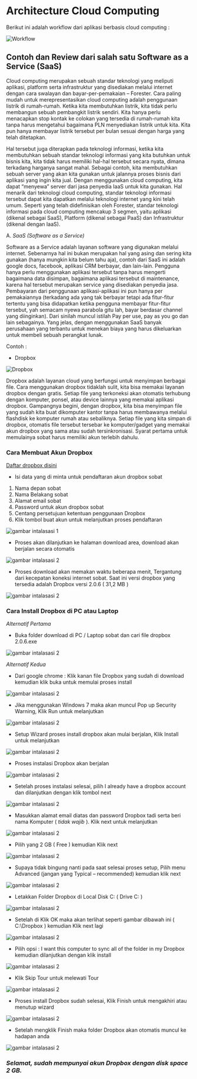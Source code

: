 # Architecture Cloud Computing 

Berikut ini adalah workflow dari aplikasi berbasis cloud computing :

![Workflow](https://github.com/AnnisaFahma/tct/blob/master/images/tct3.jpeg)

## Contoh dan Review dari salah satu Software as a Service  (SaaS)

Cloud computing merupakan sebuah standar teknologi yang meliputi aplikasi, platform serta infrastruktur yang disediakan melalui 
internet dengan cara swalayan dan bayar-per-pemakaian – Forester. Cara paling mudah untuk merepresentasikan cloud computing adalah
penggunaan listrik di rumah-rumah. Ketika kita membutuhkan listrik, kita tidak perlu membangun sebuah pembangkit listrik sendiri. 
Kita hanya perlu menacapkan stop kontak ke colokan yang tersedia di rumah-rumah kita tanpa harus mengetahui bagaimana PLN menyediakan
listrik untuk kita. Kita pun hanya membayar listrik tersebut per bulan sesuai dengan harga yang telah ditetapkan.

Hal tersebut juga diterapkan pada teknologi informasi, ketika kita membutuhkan sebuah standar teknologi informasi yang kita butuhkan 
untuk bisnis kita, kita tidak harus memiliki hal-hal tersebut secara nyata, dimana terkadang harganya sangat mahal. 
Sebagai contoh, kita membutuhkan sebuah server yang akan kita gunakan untuk jalannya proses bisnis dari aplikasi yang ingin kita jual. 
Dengan menggunakan cloud computing, kita dapat “menyewa” server dari jasa penyedia IaaS untuk kita gunakan. Hal menarik dari teknologi 
cloud computing, standar teknologi informasi tersebut dapat kita dapatkan melalui teknologi internet yang kini telah umum. Seperti yang 
telah didefinisikan oleh Forester, standar teknologi informasi pada cloud computing mencakup 3 segmen, yaitu aplikasi (dikenal sebagai SaaS), 
Platform (dikenal sebagai PaaS) dan Infrastruktur (dikenal dengan IaaS).


A. _SaaS (Software as a Service)_

Software as a Service adalah layanan software yang digunakan melalui internet. Sebenarnya hal ini bukan merupakan hal yang 
asing dan sering kita gunakan (hanya mungkin kita belum tahu aja), contoh dari SaaS ini adalah google docs, facebook, 
aplikasi CRM berbayar, dan lain-lain. Pengguna hanya perlu menggunakan aplikasi tersebut tanpa harus mengerti bagaimana data disimpan, 
bagaimana aplikasi tersebut di maintenance, karena hal tersebut merupakan service yang disediakan penyedia jasa. Pembayaran dari penggunaan 
aplikasi-aplikasi ini pun hanya per pemakaiannya (terkadang ada yang tak berbayar tetapi ada fitur-fitur tertentu yang bisa didapatkan ketika 
pengguna membayar fitur-fitur tersebut, yah semacam nyewa parabola gitu lah, bayar berdasar channel yang diinginkan). Dari sinilah muncul istilah 
Pay per use, pay as you go dan lain sebagainya. Yang jelas, dengan menggunakan SaaS banyak perusahaan yang terbantu untuk menekan biaya yang harus 
dikeluarkan untuk membeli sebuah perangkat lunak.

Contoh :

+ Dropbox

![Dropbox](https://github.com/AnnisaFahma/tct/blob/master/images/dropbox.jpg)

Dropbox adalah layanan cloud yang berfungsi untuk menyimpan berbagai file. Cara menggunakan dropbox tidaklah sulit, kita bisa memakai 
layanan dropbox dengan gratis.
Setiap file yang terkoneksi akan otomatis terhubung dengan komputer, ponsel, atau device lainnya yang memakai aplikasi dropbox.
Gampangnya begini, dengan dropbox, kita bisa menyimpan file yang sudah kita buat dikomputer kantor tanpa harus membawanya melalui 
flashdisk ke komputer rumah atau sebaliknya.
Setiap file yang kita simpan di dropbox, otomatis file tersebut tersebar ke komputer/gadget yang memakai akun dropbox yang sama atau sudah tersinkronisasi. 
Syarat pertama untuk memulainya sobat harus memiliki akun terlebih dahulu.

### Cara Membuat Akun Dropbox

[Daftar dropbox disini](https://www.dropbox.com/referrals/NTMxNjI4MjQ3OQ?src=referrals_twitter9)

+ Isi data yang di minta untuk pendaftaran akun dropbox sobat

1. Nama depan sobat
2. Nama Belakang sobat
3. Alamat email sobat
4. Password untuk akun dropbox sobat
5. Centang persetujuan ketentuan penggunaan Dropbox
6. Klik tombol buat akun untuk melanjutkan proses pendaftaran

![gambar intalasasi 1](https://github.com/AnnisaFahma/tct/blob/master/images/d1.jpg)

+ Proses akan dilanjutkan ke halaman download area, download akan berjalan secara otomatis

![gambar intalasasi 2](https://github.com/AnnisaFahma/tct/blob/master/images/d2.jpg)

+ Proses download akan memakan waktu beberapa menit, Tergantung dari kecepatan koneksi internet sobat. Saat ini versi dropbox yang 
tersedia adalah Dropbox versi 2.0.6 ( 31,2 MB )

![gambar intalasasi 2](https://github.com/AnnisaFahma/tct/blob/master/images/d3.jpg)


### Cara Install Dropbox di PC atau Laptop

_Alternatif Pertama_

+ Buka folder download di PC / Laptop sobat dan cari file dropbox 2.0.6.exe

![gambar intalasasi 2](https://github.com/AnnisaFahma/tct/blob/master/images/d4.jpg)

_Alternatif Kedua_

+ Dari google chrome : Klik kanan file Dropbox yang sudah di download kemudian klik buka untuk memulai proses install

![gambar intalasasi 2](https://github.com/AnnisaFahma/tct/blob/master/images/d5.jpg)

+ Jika menggunakan Windows 7 maka akan muncul Pop up Security Warning, Klik Run untuk melanjutkan
  
![gambar intalasasi 2](https://github.com/AnnisaFahma/tct/blob/master/images/d6.jpg)

+ Setup Wizard proses install dropbox akan mulai berjalan, Klik Install untuk melanjutkan

![gambar intalasasi 2](https://github.com/AnnisaFahma/tct/blob/master/images/d7.jpg)

+ Proses instalasi Dropbox akan berjalan

![gambar intalasasi 2](https://github.com/AnnisaFahma/tct/blob/master/images/d8.jpg)

+ Setelah proses instalasi selesai, pilih I already have a dropbox account dan dilanjutkan dengan klik tombol next

![gambar intalasasi 2](https://github.com/AnnisaFahma/tct/blob/master/images/d9.jpg)

+ Masukkan alamat email diatas dan password Dropbox tadi serta beri nama Komputer ( *tidak wajib* ). Klik next untuk melanjutkan

![gambar intalasasi 2](https://github.com/AnnisaFahma/tct/blob/master/images/d10.jpg)

+ Pilih yang 2 GB ( Free ) kemudian Klik next

![gambar intalasasi 2](https://github.com/AnnisaFahma/tct/blob/master/images/d11.jpg)

+ Supaya tidak bingung nanti pada saat selesai proses setup, Pilih menu Advanced (jangan yang Typical – recommended) kemudian klik next

![gambar intalasasi 2](https://github.com/AnnisaFahma/tct/blob/master/images/d12.jpg)

+ Letakkan Folder Dropbox di Local Disk C: ( Drive C: ) 

![gambar intalasasi 2](https://github.com/AnnisaFahma/tct/blob/master/images/d13.jpg)

+ Setelah di Klik OK maka akan terlihat seperti gambar dibawah ini ( C:\Dropbox ) kemudian Klik next lagi

![gambar intalasasi 2](https://github.com/AnnisaFahma/tct/blob/master/images/d14.jpg)

+ Pilih opsi : I want this computer to sync all of the folder in my Dropbox kemudian dilanjutkan dengan klik install

![gambar intalasasi 2](https://github.com/AnnisaFahma/tct/blob/master/images/d15.jpg)

+ Klik Skip Tour untuk melewati Tour

![gambar intalasasi 2](https://github.com/AnnisaFahma/tct/blob/master/images/d16.jpg)

+ Proses install Dropbox sudah selesai, Klik Finish untuk mengakhiri atau menutup wizard

![gambar intalasasi 2](https://github.com/AnnisaFahma/tct/blob/master/images/d17.jpg)

+ Setelah mengklik Finish maka folder Dropbox akan otomatis muncul ke hadapan anda

![gambar intalasasi 2](https://github.com/AnnisaFahma/tct/blob/master/images/d18.jpg)

### _Selamat, sudah mempunyai akun Dropbox dengan disk space 2 GB._ 
